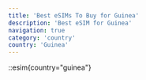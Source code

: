 ```yaml
---
title: 'Best eSIMs To Buy for Guinea'
description: 'Best eSIM for Guinea'
navigation: true
category: 'country'
country: 'Guinea'
---
```


::esim{country="guinea"}

